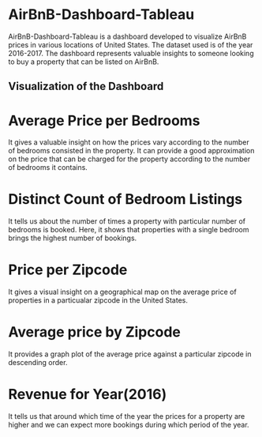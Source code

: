 # AirBnB-Dashboard-Tableau
AirBnB-Dashboard-Tableau is a dashboard developed to visualize AirBnB prices in various locations of United States. The dataset used is of the year 2016-2017. The dashboard represents valuable insights to someone looking to buy a property that can be listed on AirBnB.

## Visualization of the Dashboard

# Average Price per Bedrooms
It gives a valuable insight on how the prices vary according to the number of bedrooms consisted in the property. It can provide a good approximation on the price that can be charged for the property according to the number of bedrooms it contains.

# Distinct Count of Bedroom Listings
It tells us about the number of times a property with particular number of bedrooms is booked. Here, it shows that properties with a single bedroom brings the highest number of bookings.

# Price per Zipcode
It gives a visual insight on a geographical map on the average price of properties in a particualar zipcode in the United States.

# Average price by Zipcode
It provides a graph plot of the average price against a particular zipcode in descending order.

# Revenue for Year(2016)
It tells us that around which time of the year the prices for a property are higher and we can expect more bookings during which period of the year.
